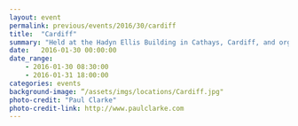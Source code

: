 ```yaml
---
layout: event
permalink: previous/events/2016/30/cardiff
title:  "Cardiff"
summary: "Held at the Hadyn Ellis Building in Cathays, Cardiff, and organised by Dr Anne-Marie Cunningham."
date:   2016-01-30 00:00:00
date_range:
    - 2016-01-30 08:30:00
    - 2016-01-31 18:00:00
categories: events
background-image: “/assets/imgs/locations/Cardiff.jpg"
photo-credit: "Paul Clarke"
photo-credit-link: http://www.paulclarke.com
---
```

